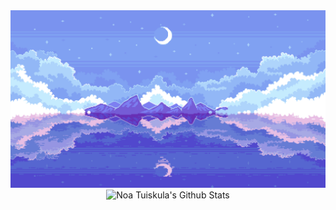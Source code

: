 <div align="center">
<img src="https://github.com/Zoltus/Zoltus/blob/main/2y1r289m8ev71.gif?raw=true" />
<img alt="Noa Tuiskula's Github Stats" src="https://github-readme-stats-zoltus.vercel.app/api?username=Zoltus&theme=react&show_icons=true&hide_border=true&count_private=true" />
</div>






